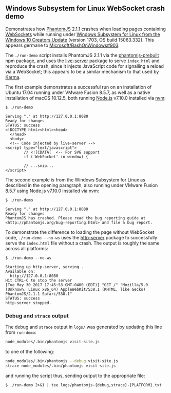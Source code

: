 ## Windows Subsystem for Linux WebSocket crash demo

Demonstrates how [PhantomJS][phantom] 2.1.1 crashes when loading pages
containing [WebSockets][ws] while running under [Windows Subsystem for Linux
from the Windows 10 Creators Update][wsl] (version 1703, OS build 15063.332).
This appears germane to [Microsoft/BashOnWindows#903][#903].

[phantom]: http://phantomjs.org/
[ws]:      https://developer.mozilla.org/en-US/docs/Web/API/WebSockets_API
[wsl]:     https://blogs.msdn.microsoft.com/commandline/2017/04/11/windows-10-creators-update-whats-new-in-bashwsl-windows-console/
[#903]:    https://github.com/Microsoft/BashOnWindows/issues/903

The `./run-demo` script installs PhantomJS 2.1.1 via the [phantomjs-prebuilt][]
npm package, and uses the [live-server][] package to serve `index.html` and
reproduce the crash, since it injects JavaScript code for signalling a reload
via a WebSocket; this appears to be a similar mechanism to that used by
[Karma][].

[phantomjs-prebuilt]: https://www.npmjs.com/package/phantomjs-prebuilt
[live-server]:        https://www.npmjs.com/package/live-server
[Karma]:              https://karma-runner.github.io/

The first example demonstrates a successful run on an installation of Ubuntu
17.04 running under VMware Fusion 8.5.7, as well as a native installation of
macOS 10.12.5, both running [Node.js][] v7.10.0 installed via [nvm][]:

[Node.js]: https://nodejs.org/
[nvm]:     https://github.com/creationix/nvm

```
$ ./run-demo

Serving "." at http://127.0.0.1:8080
Ready for changes
STATUS: success
<!DOCTYPE html><html><head>
  </head>
  <body>
  <!-- Code injected by live-server -->
<script type="text/javascript">
        // <![CDATA[  <-- For SVG support
        if ('WebSocket' in window) {

        // ...snip...
</script>
```

The second example is from the Windows Subsystem for Linux as described in
the opening paragraph, also running under VMware Fusion 8.5.7 using Node.js
v7.10.0 installed via nvm:

```
$ ./run-demo

Serving "." at http://127.0.0.1:8080
Ready for changes
PhantomJS has crashed. Please read the bug reporting guide at
<http://phantomjs.org/bug-reporting.html> and file a bug report.
```

To demonstrate the difference to loading the page without WebSocket code,
`./run-demo --no-ws` uses the [http-server][] package to successfully serve the
`index.html` file without a crash. The output is roughly the same across all
platforms:

[http-server]: https://www.npmjs.com/package/http-server

```
$ ./run-demo --no-ws

Starting up http-server, serving .
Available on:
  http://127.0.0.1:8080
Hit CTRL-C to stop the server
[Tue May 30 2017 17:45:53 GMT-0400 (EDT)] "GET /" "Mozilla/5.0 (Unknown; Linux x86_64) AppleWebKit/538.1 (KHTML, like Gecko) PhantomJS/2.1.1 Safari/538.1"
STATUS: success
http-server stopped.
```

### Debug and `strace` output

The debug and `strace` output in `logs/` was generated by updating this line
from `run-demo`:

```bash
node_modules/.bin/phantomjs visit-site.js
```

to one of the following:

```bash
node_modules/.bin/phantomjs --debug visit-site.js
strace node_modules/.bin/phantomjs visit-site.js
```

and running the script thus, sending output to the appropriate file:

```
$ ./run-demo 2>&1 | tee logs/phantomjs-{debug,strace}-{PLATFORM}.txt
```
